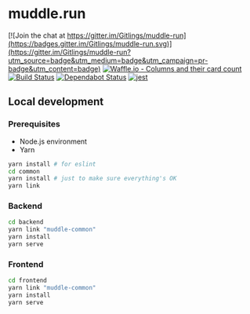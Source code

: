 # muddle.run

[![Join the chat at https://gitter.im/Gitlings/muddle-run](https://badges.gitter.im/Gitlings/muddle-run.svg)](https://gitter.im/Gitlings/muddle-run?utm_source=badge&utm_medium=badge&utm_campaign=pr-badge&utm_content=badge)
[![Waffle.io - Columns and their card count](https://badge.waffle.io/Gitlings/muddle-run.svg?columns=all)](https://waffle.io/Gitlings/muddle-run)
[![Build Status](https://travis-ci.org/Gitlings/muddle-run.svg?branch=master)](https://travis-ci.org/Gitlings/muddle-run)
[![Dependabot Status](https://api.dependabot.com/badges/status?host=github&repo=Gitlings/muddle-run)](https://dependabot.com)
[![jest](https://jestjs.io/img/jest-badge.svg)](https://github.com/facebook/jest)

## Local development
### Prerequisites
- Node.js environment
- Yarn
```bash
yarn install # for eslint
cd common
yarn install # just to make sure everything's OK
yarn link
```

### Backend
```bash
cd backend
yarn link "muddle-common"
yarn install
yarn serve
```

### Frontend
```bash
cd frontend
yarn link "muddle-common"
yarn install
yarn serve
```